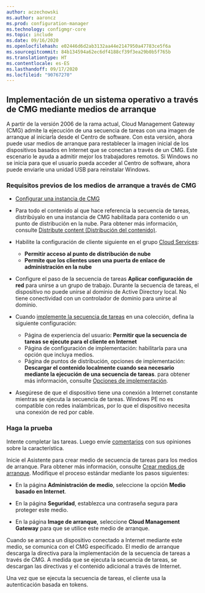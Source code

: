 ```yaml
---
author: aczechowski
ms.author: aaroncz
ms.prod: configuration-manager
ms.technology: configmgr-core
ms.topic: include
ms.date: 09/16/2020
ms.openlocfilehash: e02446d6d2ab3132aa44e2147950a47783ce5f6a
ms.sourcegitcommit: 84b134594a62ec6df4188cf39f3ea29b0b5f765b
ms.translationtype: HT
ms.contentlocale: es-ES
ms.lasthandoff: 09/17/2020
ms.locfileid: "90767270"
---
```

## <a name="deploy-an-os-over-cmg-using-boot-media"></a><a name="bkmk_osdcmg"></a> Implementación de un sistema operativo a través de CMG mediante medios de arranque

<!--3555923-->

A partir de la versión 2006 de la rama actual, Cloud Management Gateway (CMG) admite la ejecución de una secuencia de tareas con una imagen de arranque al iniciarla desde el Centro de software. Con esta versión, ahora puede usar medios de arranque para restablecer la imagen inicial de los dispositivos basados en Internet que se conectan a través de un CMG. Este escenario le ayuda a admitir mejor los trabajadores remotos. Si Windows no se inicia para que el usuario pueda acceder al Centro de software, ahora puede enviarle una unidad USB para reinstalar Windows.

### <a name="prerequisites-for-boot-media-via-cmg"></a>Requisitos previos de los medios de arranque a través de CMG

- [Configurar una instancia de CMG](../../../../clients/manage/cmg/setup-cloud-management-gateway.md)

- Para todo el contenido al que hace referencia la secuencia de tareas, distribúyalo en una instancia de CMG habilitada para contenido o un punto de distribución en la nube. Para obtener más información, consulte [Distribute content (Distribución del contenido)](../../../../servers/deploy/configure/deploy-and-manage-content.md#bkmk_distribute).

- Habilite la configuración de cliente siguiente en el grupo [Cloud Services](../../../../clients/deploy/about-client-settings.md#cloud-services):

  - **Permitir acceso al punto de distribución de nube**
  - **Permite que los clientes usen una puerta de enlace de administración en la nube**

- Configure el paso de la secuencia de tareas **Aplicar configuración de red** para unirse a un grupo de trabajo. Durante la secuencia de tareas, el dispositivo no puede unirse al dominio de Active Directory local. No tiene conectividad con un controlador de dominio para unirse al dominio.

- Cuando [implemente la secuencia de tareas](../../../../../osd/deploy-use/deploy-a-task-sequence.md) en una colección, defina la siguiente configuración:

  - Página de experiencia del usuario: **Permitir que la secuencia de tareas se ejecute para el cliente en Internet**
  - Página de configuración de implementación: habilitarla para una opción que incluya medios.
  - Página de puntos de distribución, opciones de implementación: **Descargar el contenido localmente cuando sea necesario mediante la ejecución de una secuencia de tareas**. para obtener más información, consulte [Opciones de implementación](../../../../../osd/deploy-use/deploy-a-task-sequence.md#bkmk_deploy-options).

- Asegúrese de que el dispositivo tiene una conexión a Internet constante mientras se ejecuta la secuencia de tareas. Windows PE no es compatible con redes inalámbricas, por lo que el dispositivo necesita una conexión de red por cable.

### <a name="try-it-out"></a>Haga la prueba

Intente completar las tareas. Luego envíe [comentarios](../../technical-preview-2003.md#bkmk_feedback) con sus opiniones sobre la característica.

Inicie el Asistente para crear medio de secuencia de tareas para los medios de arranque. Para obtener más información, consulte [Crear medios de arranque](../../../../../osd/deploy-use/create-bootable-media.md). Modifique el proceso estándar mediante los pasos siguientes:

- En la página **Administración de medio**, seleccione la opción **Medio basado en Internet**.

- En la página **Seguridad**, establezca una contraseña segura para proteger este medio.

- En la página **Image de arranque**, seleccione **Cloud Management Gateway** para que se utilice este medio de arranque.

Cuando se arranca un dispositivo conectado a Internet mediante este medio, se comunica con el CMG especificado. El medio de arranque descarga la directiva para la implementación de la secuencia de tareas a través de CMG. A medida que se ejecuta la secuencia de tareas, se descargan las directivas y el contenido adicional a través de Internet.

Una vez que se ejecuta la secuencia de tareas, el cliente usa la autenticación basada en tokens.
